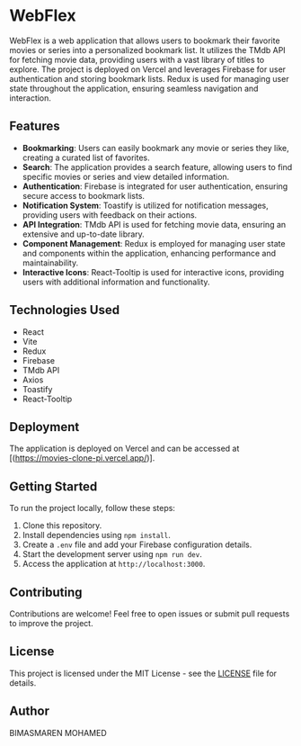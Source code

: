 # WebFlex

WebFlex is a web application that allows users to bookmark their favorite movies or series into a personalized bookmark list. It utilizes the TMdb API for fetching movie data, providing users with a vast library of titles to explore. The project is deployed on Vercel and leverages Firebase for user authentication and storing bookmark lists. Redux is used for managing user state throughout the application, ensuring seamless navigation and interaction.

## Features

* **Bookmarking**: Users can easily bookmark any movie or series they like, creating a curated list of favorites.
* **Search**: The application provides a search feature, allowing users to find specific movies or series and view detailed information.
* **Authentication**: Firebase is integrated for user authentication, ensuring secure access to bookmark lists.
* **Notification System**: Toastify is utilized for notification messages, providing users with feedback on their actions.
* **API Integration**: TMdb API is used for fetching movie data, ensuring an extensive and up-to-date library.
* **Component Management**: Redux is employed for managing user state and components within the application, enhancing performance and maintainability.
* **Interactive Icons**: React-Tooltip is used for interactive icons, providing users with additional information and functionality.

## Technologies Used

* React
* Vite
* Redux
* Firebase
* TMdb API
* Axios
* Toastify
* React-Tooltip

## Deployment

The application is deployed on Vercel and can be accessed at [(https://movies-clone-pi.vercel.app/)].

## Getting Started

To run the project locally, follow these steps:

1. Clone this repository.
2. Install dependencies using `npm install`.
3. Create a `.env` file and add your Firebase configuration details.
4. Start the development server using `npm run dev`.
5. Access the application at `http://localhost:3000`.

## Contributing

Contributions are welcome! Feel free to open issues or submit pull requests to improve the project.

## License

This project is licensed under the MIT License - see the [LICENSE](LICENSE) file for details.

## Author

BIMASMAREN MOHAMED
